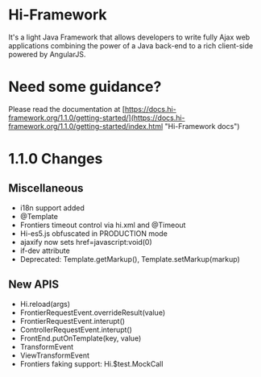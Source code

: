 # Hi-Framework
It's a light Java Framework that allows developers to write fully Ajax web applications combining the power of a Java back-end to a rich client-side powered by AngularJS.


# Need some guidance?
Please read the documentation at [https://docs.hi-framework.org/1.1.0/getting-started/](https://docs.hi-framework.org/1.1.0/getting-started/index.html "Hi-Framework docs")

# 1.1.0 Changes
## Miscellaneous
* i18n support added
* @Template 
* Frontiers timeout control via hi.xml and @Timeout
* Hi-es5.js obfuscated in PRODUCTION mode
* ajaxify now sets href=javascript:void(0)
* if-dev attribute
* Deprecated: Template.getMarkup(), Template.setMarkup(markup)

## New APIS
* Hi.reload(args)
* FrontierRequestEvent.overrideResult(value)
* FrontierRequestEvent.interupt()
* ControllerRequestEvent.interupt()
* FrontEnd.putOnTemplate(key, value)
* TransformEvent
* ViewTransformEvent
* Frontiers faking support: Hi.$test.MockCall